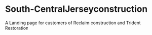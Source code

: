 # South-CentralJerseyconstruction
A Landing page for customers of Reclaim construction and Trident Restoration 

